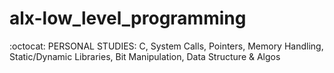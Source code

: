 # alx-low_level_programming
:octocat: PERSONAL STUDIES: C, System Calls, Pointers, Memory Handling, Static/Dynamic Libraries, Bit Manipulation, Data Structure &amp; Algos

